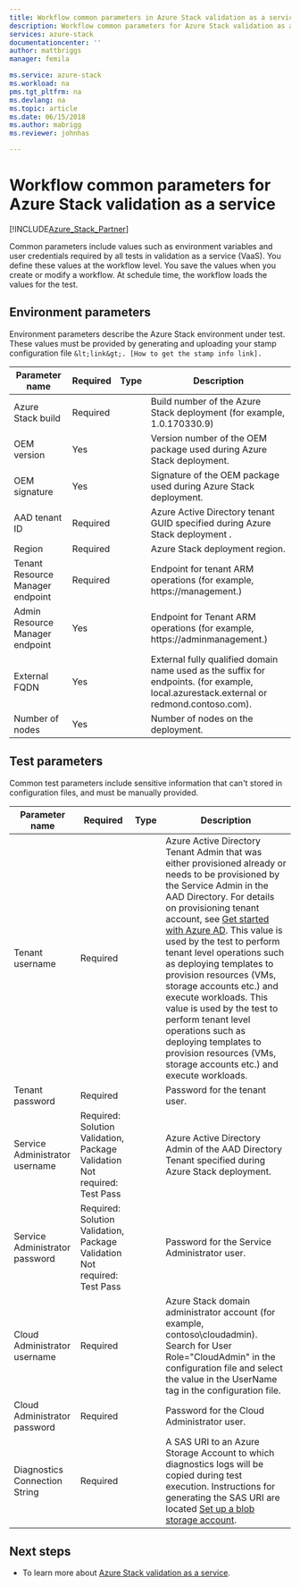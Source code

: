 ```yaml
---
title: Workflow common parameters in Azure Stack validation as a service| Microsoft Docs
description: Workflow common parameters for Azure Stack validation as a service
services: azure-stack
documentationcenter: ''
author: mattbriggs
manager: femila

ms.service: azure-stack
ms.workload: na
pms.tgt_pltfrm: na
ms.devlang: na
ms.topic: article
ms.date: 06/15/2018
ms.author: mabrigg
ms.reviewer: johnhas

---
```


# Workflow common parameters for Azure Stack validation as a service

[!INCLUDE[Azure_Stack_Partner](./includes/azure-stack-partner-appliesto.md)]

Common parameters include values such as environment variables and user credentials required by all tests in validation as a service (VaaS). You define these values at the workflow level. You save the values when you create or modify a workflow. At schedule time, the workflow loads the values for the test. 

## Environment parameters

Environment parameters describe the Azure Stack environment under test. These values must be provided by generating and uploading your stamp configuration file `&lt;link&gt;. [How to get the stamp info link].`

| Parameter name | Required | Type | Description |
|----------------------------------|----------|------|---------------------------------------------------------------------------------------------------------------------------------|
| Azure Stack build | Required |  | Build number of the Azure Stack deployment (for example, 1.0.170330.9) |
| OEM version | Yes |  | Version number of the OEM package used during Azure Stack deployment. |
| OEM signature | Yes |  | Signature of the OEM package used during Azure Stack deployment. |
| AAD tenant ID | Required |  | Azure Active Directory tenant GUID specified during Azure Stack deployment .|
| Region | Required |  | Azure Stack deployment region. |
| Tenant Resource Manager endpoint | Required |  | Endpoint for tenant ARM operations (for example, https://management.<ExternalFqdn>) |
| Admin Resource Manager endpoint | Yes |  | Endpoint for Tenant ARM operations (for example, https://adminmanagement.<ExternalFqdn>) |
| External FQDN | Yes |  | External fully qualified domain name used as the suffix for endpoints. (for example, local.azurestack.external or redmond.contoso.com). |
| Number of nodes | Yes |  | Number of nodes on the deployment. |

## Test parameters

Common test parameters include sensitive information that can't stored in configuration files, and must be manually provided.

| Parameter name | Required | Type | Description |
|--------------------------------|------------------------------------------------------------------------------|------|-----------------------------------------------------------------------------------------------------------------------------------------------------------------------------------------------------------------------------------------------------------------------------------------------------------------------------------------------------------------------------------------------------------------------------------------------------------------------------------------------------------------------------------------------------------|
| Tenant username | Required |  | Azure Active Directory Tenant Admin that was either provisioned already or needs to be provisioned by the Service Admin in the AAD Directory. For details on provisioning tenant account, see [Get started with Azure AD](https://docs.microsoft.com/azure/active-directory/get-started-azure-ad). This value is used by the test to perform tenant level operations such as deploying templates to provision resources (VMs, storage accounts etc.) and execute workloads. This value is used by the test to perform tenant level operations such as deploying templates to provision resources (VMs, storage accounts etc.) and execute workloads. |
| Tenant password | Required |  | Password for the tenant user. |
| Service Administrator username | Required: Solution Validation, Package Validation<br>Not required: Test Pass |  | Azure Active Directory Admin of the AAD Directory Tenant specified during Azure Stack deployment. |
| Service Administrator password | Required: Solution Validation, Package Validation<br>Not required: Test Pass |  | Password for the Service Administrator user. |
| Cloud Administrator username | Required |  | Azure Stack domain administrator account (for example, contoso\cloudadmin). Search for User Role="CloudAdmin" in the configuration file and select the value in the UserName tag in the configuration file. |
| Cloud Administrator password | Required |  | Password for the Cloud Administrator user. |
| Diagnostics Connection String | Required |  | A SAS URI to an Azure Storage Account to which diagnostics logs will be copied during test execution. Instructions for generating the SAS URI are located [Set up a blob storage account](azure-stack-vaas-set-up-account.md). |


## Next steps

- To learn more about [Azure Stack validation as a service](https://docs.microsoft.com/azure/azure-stack/partner).

